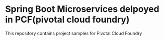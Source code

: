# Spring Boot Microservices delpoyed in PCF(pivotal cloud foundry)  

This repository contains project samples for Pivotal Cloud Foundry 
